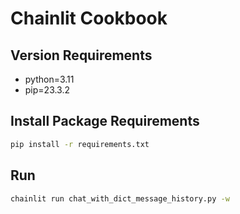 # Chainlit Cookbook

## Version Requirements
- python=3.11
- pip=23.3.2

## Install Package Requirements

```bash
pip install -r requirements.txt
```

## Run

```bash
chainlit run chat_with_dict_message_history.py -w
```